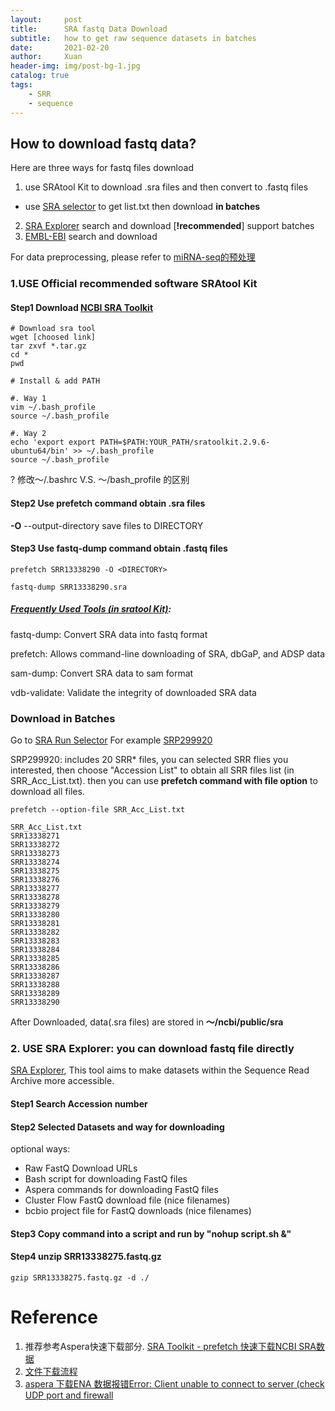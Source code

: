 ```yaml
---
layout:     post
title:      SRA fastq Data Download
subtitle:   how to get raw sequence datasets in batches
date:       2021-02-20
author:     Xuan
header-img: img/post-bg-1.jpg
catalog: true
tags:
    - SRR 
    - sequence
---
```


## How to download fastq data?

Here are three ways for fastq files download

1. use SRAtool Kit to download .sra files and then convert to .fastq files
- use [SRA selector](https://www.ncbi.nlm.nih.gov/Traces/study/?) to get list.txt then download **in batches**
2. [SRA Explorer](https://sra-explorer.info/#) search and download [**!recommended**] support batches
3. [EMBL-EBI](https://www.ebi.ac.uk/) search and download 

For data preprocessing, please refer to [miRNA-seq的预处理](https://xuanrzhang.github.io/2020/02/09/miRNA-seq-%E9%A2%84%E5%A4%84%E7%90%86/)

### 1.USE Official recommended software SRAtool Kit

#### Step1 Download [NCBI SRA Toolkit](https://trace.ncbi.nlm.nih.gov/Traces/sra/sra.cgi?view=software)

```
# Download sra tool 
wget [choosed link]
tar zxvf *.tar.gz
cd *
pwd

# Install & add PATH 

#. Way 1
vim ~/.bash_profile
source ~/.bash_profile

#. Way 2
echo 'export export PATH=$PATH:YOUR_PATH/sratoolkit.2.9.6-ubuntu64/bin' >> ~/.bash_profile
source ~/.bash_profile
```

? 修改～/.bashrc V.S. ～/bash_profile 的区别

#### Step2 Use prefetch command obtain .sra files

**-O** --output-directory <DIRECTORY>  save files to DIRECTORY

#### Step3 Use fastq-dump command obtain .fastq files

```
prefetch SRR13338290 -O <DIRECTORY>

fastq-dump SRR13338290.sra

```

##### [Frequently Used Tools (in sratool Kit)](https://trace.ncbi.nlm.nih.gov/Traces/sra/sra.cgi?view=toolkit_doc):

fastq-dump: Convert SRA data into fastq format

prefetch: Allows command-line downloading of SRA, dbGaP, and ADSP data

sam-dump: Convert SRA data to sam format

vdb-validate: Validate the integrity of downloaded SRA data
    

### Download in Batches

Go to [SRA Run Selector](https://www.ncbi.nlm.nih.gov/Traces/study/?) 
For example [SRP299920](https://www.ncbi.nlm.nih.gov/Traces/study/?query_key=12&WebEnv=MCID_6008c6d9ad7ec67b4272439c&o=acc_s%3Aa)
 
SRP299920: includes 20 SRR* files, you can selected SRR flies you interested, then choose "Accession List" to obtain all SRR files list (in SRR_Acc_List.txt). then you can use **prefetch command with file option** to download all files.

```
prefetch --option-file SRR_Acc_List.txt
```

```
SRR_Acc_List.txt
SRR13338271
SRR13338272
SRR13338273
SRR13338274
SRR13338275
SRR13338276
SRR13338277
SRR13338278
SRR13338279
SRR13338280
SRR13338281
SRR13338282
SRR13338283
SRR13338284
SRR13338285
SRR13338286
SRR13338287
SRR13338288
SRR13338289
SRR13338290
```

After Downloaded, data(.sra files) are stored in **～/ncbi/public/sra**

### 2. USE SRA Explorer: you can download fastq file directly

[SRA Explorer](https://sra-explorer.info/#), This tool aims to make datasets within the Sequence Read Archive more accessible.

#### Step1 Search Accession number 

#### Step2 Selected Datasets and way for downloading

optional ways:

- Raw FastQ Download URLs
- Bash script for downloading FastQ files
- Aspera commands for downloading FastQ files
- Cluster Flow FastQ download file (nice filenames)
- bcbio project file for FastQ downloads (nice filenames) 

#### Step3 Copy command into a script and run by "nohup script.sh &"

#### Step4 unzip SRR13338275.fastq.gz

```
gzip SRR13338275.fastq.gz -d ./
```

# Reference

1. 推荐参考Aspera快速下载部分. [SRA Toolkit - prefetch 快速下载NCBI SRA数据](https://www.jianshu.com/p/d1abdced8bcd)
2. [文件下载流程](https://www.yuque.com/biotrainee/wes/rl9v6b)
3. [aspera 下载ENA 数据报错Error: Client unable to connect to server (check UDP port and firewall](https://blog.csdn.net/qq_37329349/article/details/87655117)

